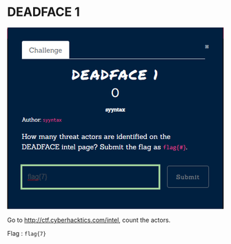 # DEADFACE 1

![](../assets/start/deadface-1.png)

Go to http://ctf.cyberhacktics.com/intel, count the actors.

Flag : `flag{7}`
